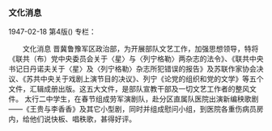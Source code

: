 ### 文化消息

1947-02-18
第4版()
专栏：

　　文化消息
    晋冀鲁豫军区政治部，为开展部队文艺工作，加强思想领导，特将《联共（布）党中央委员会关于〈星〉与〈列宁格勒〉两杂志的法令》、《联共中央书记日丹诺夫关于〈星〉及〈列宁格勒〉杂志所犯错误的报告》及苏联作家协会决议、《苏共中央关于戏剧上演节目的决议》、列宁《论党的组织和党的文学》等五个文件，汇辑成册出版。这五大文件，是部队宣教干部及一切文艺工作者的整风文件。
    太行二中学生，在春节组成劳军演剧队，赴分区直属队医院出演新编秧歌剧——《王贵与李香香》及其它小型剧，同时并组成慰问小组，到医院各重伤病员房内，给他们说快板、唱秩歌，甚得好评。
